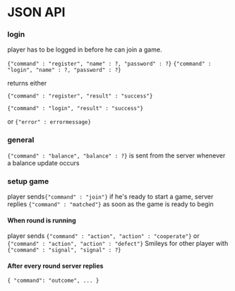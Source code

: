 # JSON API

### login
player has to be logged in before he can join a game.


`{"command" : "register", "name" : ?, "password" : ?}`
`{"command" : "login", "name" : ?, "password" : ?}`

returns either

`{"command" : "register", "result" : "success"}`

`{"command" : "login", "result" : "success"}`

or `{"error" : errormessage}`

### general
`{"command" : "balance", "balance" : ?}` is sent from the server whenever a balance update occurs

### setup game
player sends`{"command" : "join"}` if he's ready to start a game,
server replies `{"command" : "matched"}` as soon as the game is ready to begin

#### When round is running
player sends `{"command" : "action", "action" : "cooperate"}` or `{"command" : "action", "action" : "defect"}`
Smileys for other player with `{"command" : "signal", "signal" : ?}`

#### After every round server replies
`{ "command": "outcome", ... }`

